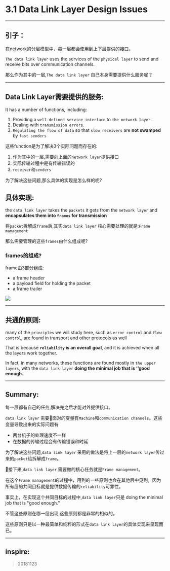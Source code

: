 
# 3.1 Data Link Layer Design Issues


---

## 引子：

在network的分层模型中，每一层都会使用到上下层提供的接口。

`The data link layer` uses the services of the `physical layer` to send and receive bits over communication channels.


那么作为其中的一层,`The data link layer` 自己本身需要提供什么服务呢？

---

## Data Link Layer需要提供的服务:

It has a number of functions, including: 

1. Providing a `well-defined service interface` to `the network layer`.
2. Dealing with `transmission errors`.
3. `Regulating the flow of data` so that `slow receivers` are **not swamped** by `fast senders`

这些function是为了解决3个实际问题而存在的:

1. 作为其中的一层,需要向上面的`network layer`提供接口
2. 实际传输过程中是有传输错误的
3. `receiver`和`senders`

为了解决这些问题,那么具体的实现是怎么样的呢?

## 具体实现:


the `data link layer` takes the `packets` it gets from the `network layer` and **encapsulates them into `frames` for transmission**


将`packet`拆解成`frame`后,其实`data link layer` 核心需要处理的就是:`Frame management`


那么需要管理的这些`frames`由什么组成呢?

### frames的组成?

frame由3部分组成:

- a frame header
- a payload field for holding the packet
- a frame trailer

![](https://ws2.sinaimg.cn/large/006tNbRwgy1fxhamyuqakj30iu07mdh7.jpg)

---

## 共通的原则:

many of the `principles` we will study here, such as `error control` and `flow control`, are found in transport and other protocols as well

That is because **`reliability` is an overall goal**, and it is achieved when all the layers work together. 

In fact, in many networks, these functions are found mostly in `the upper layers`, with the `data link layer` **doing the minimal job that is ‘‘good enough.**


---

## Summary:

每一层都有自己的任务,解决完之后才能对外提供接口。

`data link layer` 需要面对的变量有`Machine`和`communication channels`。这些变量导致出来的实际问题有

- 两台机子的处理速度不一样
- 在数据的传输过程会有传输错误和时延

为了解决这些问题,`data link layer` 采用的做法是将上一层的`network layer`传过来的`packet`给拆解成`frame`。

接下来,`data link layer` 需要做的核心任务就是`Frame management`。

在这个`Frame management`的过程中，用到的一些原则也会在其他层中见到，因为所有层的共同目标就是提供数据传输的`reliability`可靠性。

事实上，在实现这个共同目标的过程中,`data link layer`只是 doing the minimal job that is ‘‘good enough.’’

不管这些原则在哪一层出现,这些原则都是非常的相似的。

这些原则只是以一种最简单和纯粹的形式在`data link layer`的具体实现来呈现而已。

---

## inspire:

> 20181123